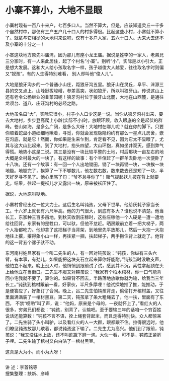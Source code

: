 # 小寨不算小，大地不显眼

小寨村现有一百八十来户，七百多口人。当然不算大，但是，应该知道灵丘一千多个自然村中，那仅有三户五户几十口人的村多得很。比起这些小村，小寨就不算小了。就拿与它相拗的大地村来说吧，仅有十多户人家，五六十口人。大来大去还不及小寨的十分之一！

小寨这块地方原先叫庙湾，因为那儿有座小龙王庙。据说是姓李的一家人，老弟兄三分家时，有一人来此居住，起了个村名“小寨”。别听“小”，实际是以小引大，正是想大发展。这和大人给小孩取名字一样，孩子越俊大人越爱，往往取名字时则偏又“奴孩”。有的人生得特别难看，
别人却叫他“俊人儿”。

大地是狼牙沟乡的一个普通小山庄，距狼牙沟五里。狼牙山在灵丘，阜平、涞源三县的交叉点上，山峰挺拔峻嶒，参差高突，状如狼牙，所以叫狼牙山。传说这山上还有老令公杨继业的韭菜园呢！狼牙沟村位于狼牙山北麓，大地在山西麓，是通往龙须台、道八、庄旺沟村的必经之路。

大地虽名曰“大”，实际它很小，村子小人口少这是一说。当你从狼牙沟村出来，要去大地村，步步登高爬上小龄(实际不小)时，放眼环顾，收入眼底的全是起伏的群峰。苍山如海，是多么广阔，是多么大呀！大地村在哪儿呢？就在你的脚下。只要你顺着蛇盘小道细细地瞅着，寻觅，你就会发现隐隐约约有那么一星点儿房舍，嵌在沟底，就是它！然而，你如果是生来乍到，肯定看不见，因为它太不显眼了。尤其与这大山比起来。到了大地村，抬头四望，大山环抱，真如坐井观天，感到弊气得慌。地势小这是二说。其三是没有一块比较平整的土地，村后那块一亩左右的地大概是全村最大的一块了。有这样的故事：有个羊倌赶了一群羊去卧地一次便卧了十八块。还有一个故事：有一回一个人出地锄田，锄了一块再锄一块，一块挨一块地锄。地锄完了，挨算了一下不够数儿，他左数右数，数来数去还是短了一块，半天好歹寻不见了。他心里骂了句：“爷不怠寻你了”！赌气提起袄儿披在背上就要走。结果，往起一提袄儿才又露出一块，原来被袄压住了。

据说，大地原叫鞑地。

小寨村曾经出过一位大力士。这后生名叫钝孩，父母下世早，他给灰耗子家当长工。十六岁上就长有六尺半高。他的力气很大，到底有多大？谁也说不清楚。他当长工，东家种三百多亩地，到秋天收割庄稼时，这些庄稼他一个人硬是一遭一遭地给往回背。东家有的是牲口，可以驮，但他不怠赶。晒房跟前立着一把大梯子，两个人抬都吃力。他却拿了这把梯子当背架，到地里先平放那儿，然后一大抱一大抱地往上撂，撂得象小山一样，再往紧一捆，扶起梯子，两手搬住背上就走了。他背的这一背五个骡子驮不动。

东河南村姓吕家有一个叫二先生的人，有一回对钝孩说：“钝孩，你纵有三头六臂，有本事，有劲儿，如果能把这块支石立起来算你好能耐。”钝孩当时没敢支声，他怕立不起来。晚上没人时，他悄悄到跟前试了试，感到并不沉，索性拿起顶在头上给他立在当街口。二先生不服又对钝孩说：“我家有个柏木棺材，你一口气能背回小宅我就不要了，算你的。如果背不回去，半路落地放歇你就为输，给我当三年长工。”钝孩到棺材跟前一看，好家伙，半尺多厚哩！他试探地推了推，能推动，于是便答应了，好象订了合同。晚上，吕二先生怕钝孩背走，偷偷打开棺材盖，又往里面满满装了一棺材黑豆。第二天，钝孩拿了条大粗绳去了，他一扶，里面有了东西，
不禁“哎哟”叫了声，说：“他妈，原来是个母的，一夜就怀上了。”看红火的人很多，穷弟兄们都说：“钝孩，别背了，认输吧。至于要输三年的话咱一个穷百姓说话还能算数！”钝孩不言不语，拴上绳套背起米，而且走得特别快。众人都惊呆了。二先生骑了头小叫驴，以及看红火的人一大群，跟都跟不住。拉得很远时，他们瞭见钝孩放那儿歇着，都说钝孩这下输了。二先生尤为高兴。他们到了跟前，钝孩说：“我又没往地上放，还不叫趷蹴下屙一泡。大伙一看，可不是，钝孩正紧裤子哩。二先生输了棺材又白白貼了一棺材黑豆。

这真是大为小，而小为大呀！

---

讲    述：李首铭等  
搜集整理：扶新、彦峰


